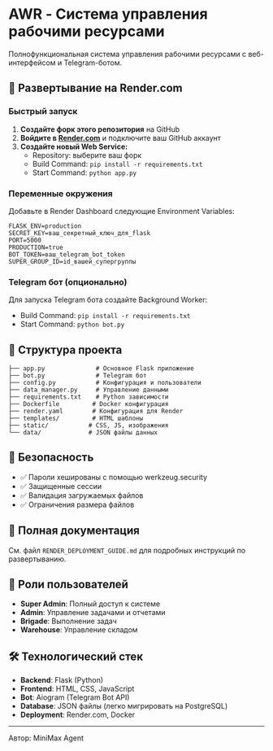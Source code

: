 # AWR - Система управления рабочими ресурсами

Полнофункциональная система управления рабочими ресурсами с веб-интерфейсом и Telegram-ботом.

## 🚀 Развертывание на Render.com

### Быстрый запуск

1. **Создайте форк этого репозитория** на GitHub
2. **Войдите в [Render.com](https://render.com)** и подключите ваш GitHub аккаунт
3. **Создайте новый Web Service:**
   - Repository: выберите ваш форк
   - Build Command: `pip install -r requirements.txt`
   - Start Command: `python app.py`

### Переменные окружения

Добавьте в Render Dashboard следующие Environment Variables:

```
FLASK_ENV=production
SECRET_KEY=ваш_секретный_ключ_для_flask
PORT=5000
PRODUCTION=true
BOT_TOKEN=ваш_telegram_bot_token
SUPER_GROUP_ID=id_вашей_супергруппы
```

### Telegram бот (опционально)

Для запуска Telegram бота создайте Background Worker:
- Build Command: `pip install -r requirements.txt`
- Start Command: `python bot.py`

## 📁 Структура проекта

```
├── app.py              # Основное Flask приложение
├── bot.py              # Telegram бот
├── config.py           # Конфигурация и пользователи
├── data_manager.py     # Управление данными
├── requirements.txt    # Python зависимости
├── Dockerfile         # Docker конфигурация
├── render.yaml        # Конфигурация для Render
├── templates/         # HTML шаблоны
├── static/           # CSS, JS, изображения
└── data/             # JSON файлы данных
```

## 🔐 Безопасность

- ✅ Пароли хешированы с помощью werkzeug.security
- ✅ Защищенные сессии
- ✅ Валидация загружаемых файлов
- ✅ Ограничения размера файлов

## 📖 Полная документация

См. файл `RENDER_DEPLOYMENT_GUIDE.md` для подробных инструкций по развертыванию.

## 👥 Роли пользователей

- **Super Admin**: Полный доступ к системе
- **Admin**: Управление задачами и отчетами
- **Brigade**: Выполнение задач
- **Warehouse**: Управление складом

## 🛠 Технологический стек

- **Backend**: Flask (Python)
- **Frontend**: HTML, CSS, JavaScript
- **Bot**: Aiogram (Telegram Bot API)
- **Database**: JSON файлы (легко мигрировать на PostgreSQL)
- **Deployment**: Render.com, Docker

---

Автор: MiniMax Agent